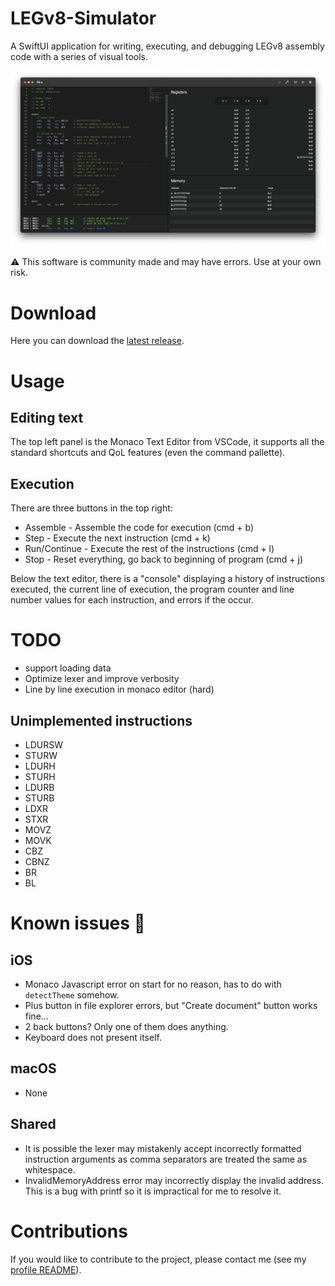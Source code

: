 # LEGv8-Simulator
A SwiftUI application for writing, executing, and debugging LEGv8 assembly code with a series of visual tools.

![](screenshot.png)

:warning: This software is community made and may have errors. Use at your own risk.

# Download
Here you can download the [latest release](https://github.com/AdinAck/LEGv8-Simulator/releases/).

# Usage
## Editing text
The top left panel is the Monaco Text Editor from VSCode, it supports all the standard shortcuts and QoL features (even the command pallette).

## Execution
There are three buttons in the top right:
- Assemble - Assemble the code for execution (cmd + b)
- Step - Execute the next instruction (cmd + k)
- Run/Continue - Execute the rest of the instructions (cmd + l)
- Stop - Reset everything, go back to beginning of program (cmd + j)

Below the text editor, there is a "console" displaying a history of instructions executed, the current line of execution, the program counter and line number values for each instruction, and errors if the occur.

# TODO
- support loading data
- Optimize lexer and improve verbosity
- Line by line execution in monaco editor (hard)

## Unimplemented instructions
- LDURSW
- STURW
- LDURH
- STURH
- LDURB
- STURB
- LDXR
- STXR
- MOVZ
- MOVK
- CBZ
- CBNZ
- BR
- BL

# Known issues 🐞
## iOS
- Monaco Javascript error on start for no reason, has to do with `detectTheme` somehow.
- Plus button in file explorer errors, but "Create document" button works fine...
- 2 back buttons? Only one of them does anything.
- Keyboard does not present itself.

## macOS
- None

## Shared
- It is possible the lexer may mistakenly accept incorrectly formatted instruction arguments as comma separators are treated the same as whitespace.
- InvalidMemoryAddress error may incorrectly display the invalid address. This is a bug with printf so it is impractical for me to resolve it.

# Contributions
If you would like to contribute to the project, please contact me (see my [profile README](https://github.com/AdinAck)).
